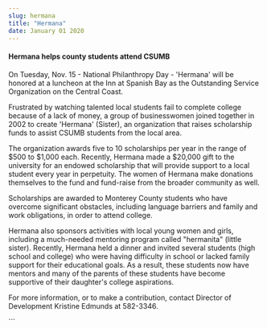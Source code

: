 ```yaml
---
slug: hermana
title: "Hermana"
date: January 01 2020
---
```


 
<h4>Hermana helps county students attend CSUMB</h4>
<p>
  On Tuesday, Nov. 15 - National Philanthropy Day - 'Hermana' will be honored at
  a luncheon at the Inn at Spanish Bay as the Outstanding Service Organization
  on the Central Coast.
</p>
<p>
  Frustrated by watching talented local students fail to complete college
  because of a lack of money, a group of businesswomen joined together in 2002
  to create 'Hermana' (Sister), an organization that raises scholarship funds to
  assist CSUMB students from the local area.
</p>
<p>
  The organization awards five to 10 scholarships per year in the range of $500
  to $1,000 each. Recently, Hermana made a $20,000 gift to the university for an
  endowed scholarship that will provide support to a local student every year in
  perpetuity. The women of Hermana make donations themselves to the fund and
  fund-raise from the broader community as well.
</p>
<p>
  Scholarships are awarded to Monterey County students who have overcome
  significant obstacles, including language barriers and family and work
  obligations, in order to attend college.
</p>
<p>
  Hermana also sponsors activities with local young women and girls, including a
  much-needed mentoring program called "hermanita" (little sister). Recently,
  Hermana held a dinner and invited several students (high school and college)
  who were having difficulty in school or lacked family support for their
  educational goals. As a result, these students now have mentors and many of
  the parents of these students have become supportive of their daughter's
  college aspirations.
</p>
<p>
  For more information, or to make a contribution, contact Director of
  Development Kristine Edmunds at 582-3346.
</p>
```
